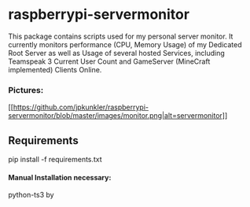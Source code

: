 # raspberrypi-servermonitor
This package contains scripts used for my personal server monitor.
It currently monitors performance (CPU, Memory Usage) of my Dedicated Root Server as well as Usage of several hosted Services, including Teamspeak 3 Current User Count and GameServer (MineCraft implemented) Clients Online.

### Pictures:
[[https://github.com/jpkunkler/raspberrypi-servermonitor/blob/master/images/monitor.png|alt=servermonitor]]
## Requirements
pip install -f requirements.txt

#### Manual Installation necessary:
python-ts3 by 
